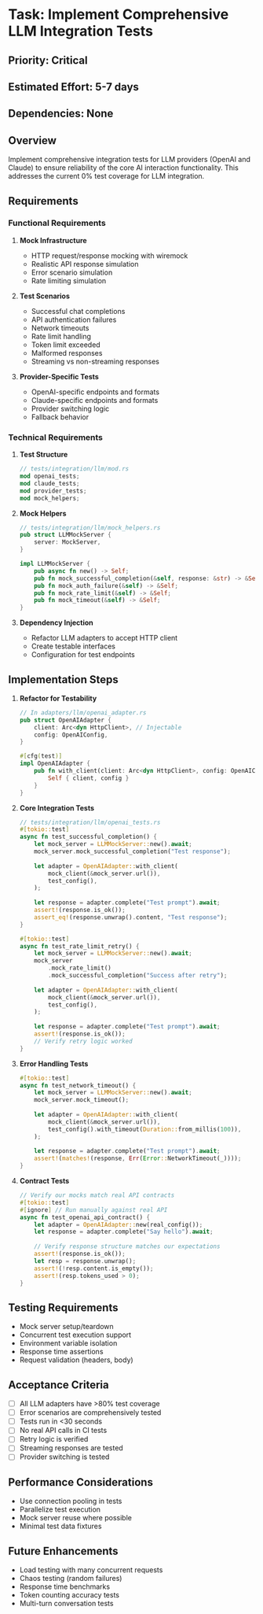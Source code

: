 # Task: Implement Comprehensive LLM Integration Tests

## Priority: Critical
## Estimated Effort: 5-7 days
## Dependencies: None

## Overview
Implement comprehensive integration tests for LLM providers (OpenAI and Claude) to ensure reliability of the core AI interaction functionality. This addresses the current 0% test coverage for LLM integration.

## Requirements

### Functional Requirements
1. **Mock Infrastructure**
   - HTTP request/response mocking with wiremock
   - Realistic API response simulation
   - Error scenario simulation
   - Rate limiting simulation

2. **Test Scenarios**
   - Successful chat completions
   - API authentication failures
   - Network timeouts
   - Rate limit handling
   - Token limit exceeded
   - Malformed responses
   - Streaming vs non-streaming responses

3. **Provider-Specific Tests**
   - OpenAI-specific endpoints and formats
   - Claude-specific endpoints and formats
   - Provider switching logic
   - Fallback behavior

### Technical Requirements
1. **Test Structure**
   ```rust
   // tests/integration/llm/mod.rs
   mod openai_tests;
   mod claude_tests;
   mod provider_tests;
   mod mock_helpers;
   ```

2. **Mock Helpers**
   ```rust
   // tests/integration/llm/mock_helpers.rs
   pub struct LLMMockServer {
       server: MockServer,
   }
   
   impl LLMMockServer {
       pub async fn new() -> Self;
       pub fn mock_successful_completion(&self, response: &str) -> &Self;
       pub fn mock_auth_failure(&self) -> &Self;
       pub fn mock_rate_limit(&self) -> &Self;
       pub fn mock_timeout(&self) -> &Self;
   }
   ```

3. **Dependency Injection**
   - Refactor LLM adapters to accept HTTP client
   - Create testable interfaces
   - Configuration for test endpoints

## Implementation Steps

1. **Refactor for Testability**
   ```rust
   // In adapters/llm/openai_adapter.rs
   pub struct OpenAIAdapter {
       client: Arc<dyn HttpClient>, // Injectable
       config: OpenAIConfig,
   }
   
   #[cfg(test)]
   impl OpenAIAdapter {
       pub fn with_client(client: Arc<dyn HttpClient>, config: OpenAIConfig) -> Self {
           Self { client, config }
       }
   }
   ```

2. **Core Integration Tests**
   ```rust
   // tests/integration/llm/openai_tests.rs
   #[tokio::test]
   async fn test_successful_completion() {
       let mock_server = LLMMockServer::new().await;
       mock_server.mock_successful_completion("Test response");
       
       let adapter = OpenAIAdapter::with_client(
           mock_client(&mock_server.url()),
           test_config(),
       );
       
       let response = adapter.complete("Test prompt").await;
       assert!(response.is_ok());
       assert_eq!(response.unwrap().content, "Test response");
   }
   
   #[tokio::test]
   async fn test_rate_limit_retry() {
       let mock_server = LLMMockServer::new().await;
       mock_server
           .mock_rate_limit()
           .mock_successful_completion("Success after retry");
       
       let adapter = OpenAIAdapter::with_client(
           mock_client(&mock_server.url()),
           test_config(),
       );
       
       let response = adapter.complete("Test prompt").await;
       assert!(response.is_ok());
       // Verify retry logic worked
   }
   ```

3. **Error Handling Tests**
   ```rust
   #[tokio::test]
   async fn test_network_timeout() {
       let mock_server = LLMMockServer::new().await;
       mock_server.mock_timeout();
       
       let adapter = OpenAIAdapter::with_client(
           mock_client(&mock_server.url()),
           test_config().with_timeout(Duration::from_millis(100)),
       );
       
       let response = adapter.complete("Test prompt").await;
       assert!(matches!(response, Err(Error::NetworkTimeout(_))));
   }
   ```

4. **Contract Tests**
   ```rust
   // Verify our mocks match real API contracts
   #[tokio::test]
   #[ignore] // Run manually against real API
   async fn test_openai_api_contract() {
       let adapter = OpenAIAdapter::new(real_config());
       let response = adapter.complete("Say hello").await;
       
       // Verify response structure matches our expectations
       assert!(response.is_ok());
       let resp = response.unwrap();
       assert!(!resp.content.is_empty());
       assert!(resp.tokens_used > 0);
   }
   ```

## Testing Requirements
- Mock server setup/teardown
- Concurrent test execution support
- Environment variable isolation
- Response time assertions
- Request validation (headers, body)

## Acceptance Criteria
- [ ] All LLM adapters have >80% test coverage
- [ ] Error scenarios are comprehensively tested
- [ ] Tests run in <30 seconds
- [ ] No real API calls in CI tests
- [ ] Retry logic is verified
- [ ] Streaming responses are tested
- [ ] Provider switching is tested

## Performance Considerations
- Use connection pooling in tests
- Parallelize test execution
- Mock server reuse where possible
- Minimal test data fixtures

## Future Enhancements
- Load testing with many concurrent requests
- Chaos testing (random failures)
- Response time benchmarks
- Token counting accuracy tests
- Multi-turn conversation tests